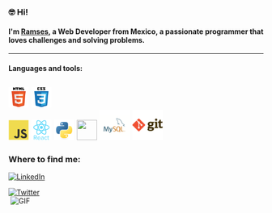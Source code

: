 ### :nerd_face: Hi!
#### I'm [Ramses](https://github.com/ramses-code), a Web Developer from Mexico, a passionate programmer that loves challenges and solving problems.
-----
#### Languages and tools:

<code><a href="https://www.w3schools.com/html/"><img src="https://raw.githubusercontent.com/devicons/devicon/master/icons/html5/html5-original-wordmark.svg" alt="html5" width="40" height="40"/></a></code>
<code><a href="https://www.w3schools.com/css/"><img src="https://raw.githubusercontent.com/devicons/devicon/master/icons/css3/css3-original-wordmark.svg" alt="css3" width="40" height="40"/></a></code>
<code><a href="https://developer.mozilla.org/en-US/docs/Web/JavaScript">
<img src="https://raw.githubusercontent.com/devicons/devicon/master/icons/javascript/javascript-original.svg" alt="javascript" width="40" height="40"/></a></code>
<code><a href="https://reactjs.org/"><img src="https://raw.githubusercontent.com/devicons/devicon/master/icons/react/react-original-wordmark.svg" alt="react" width="40" height="40"/></a></code>
<code><a href="https://docs.python.org/3/"><img src="https://raw.githubusercontent.com/devicons/devicon/master/icons/python/python-original.svg" alt="python" width="40" height="40"/></a></code>
<code><a href="https://flask.palletsprojects.com/en/2.2.x/"><img src="https://user-images.githubusercontent.com/91999610/182991095-2214b18b-b88d-458f-a8d5-d99d948568d6.svg" width="40" height="40"></a></code>
<code><a href="https://dev.mysql.com/"><img height="60" src="https://raw.githubusercontent.com/github/explore/80688e429a7d4ef2fca1e82350fe8e3517d3494d/topics/mysql/mysql.png"></a></code>
<code><a href="https://git-scm.com/"><img height="60" src="https://raw.githubusercontent.com/github/explore/80688e429a7d4ef2fca1e82350fe8e3517d3494d/topics/git/git.png"></a></code>
-----
### Where to find me:
<p>
<a href="www.linkedin.com/in/ramses-cevallos"><img alt="LinkedIn" src="https://img.shields.io/badge/linkedin-%230077B5.svg?&style=for-the-badge&logo=linkedin&logoColor=white" /></a>

<a href="https://twitter.com/ramses_cev"><img alt="Twitter" src="https://img.shields.io/badge/twitter-%231DA1F2.svg?&style=for-the-badge&logo=twitter&logoColor=white" /></a>
<img align="right" alt="GIF" src="https://user-images.githubusercontent.com/91999610/182999057-ed700b5c-3650-43fc-98de-0219445a5877.gif" width="500" height="320" />
</p>
